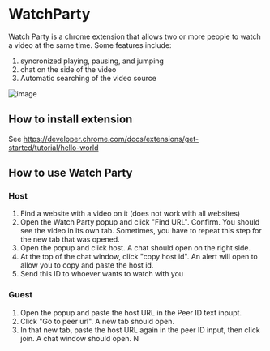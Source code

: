 # WatchParty
Watch Party is a chrome extension that allows two or more people to watch a video at the same time. Some features include:
1. syncronized playing, pausing, and jumping
2. chat on the side of the video
3. Automatic searching of the video source

![image](https://github.com/user-attachments/assets/16b6c906-76bd-4c21-a16d-eabeb2966448)


## How to install extension
See https://developer.chrome.com/docs/extensions/get-started/tutorial/hello-world

## How to use Watch Party
### Host
1. Find a website with a video on it (does not work with all websites)
2. Open the Watch Party popup and click "Find URL". Confirm. You should see the video in its own tab. Sometimes, you have to repeat this step for the new tab that was opened.
3. Open the popup and click host. A chat should open on the right side.
4. At the top of the chat window, click "copy host id". An alert will open to allow you to copy and paste the host id.
5. Send this ID to whoever wants to watch with you

### Guest
1. Open the popup and paste the host URL in the Peer ID text inpupt.
2. Click "Go to peer url". A new tab should open.
3. In that new tab, paste the host URL again in the peer ID input, then click join. A chat window should open. N
   

